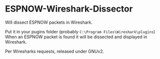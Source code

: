 # ESPNOW-Wireshark-Dissector
Will dissect ESPNOW packets in Wireshark.

Put it in your pugins folder (probably `C:\Program Files\Wireshark\plugins`)
When an ESPNOW packet is found it will be dissected and displayed in Wireshark.

Per Wiresharks requests, released under GNUv2.
